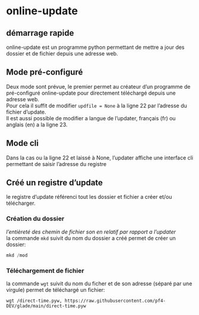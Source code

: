 # online-update
## démarrage rapide
online-update est un programme python permettant de mettre a jour des dossier et de fichier depuis une adresse web.
## Mode pré-configuré
Deux mode sont prévue, le premier permet au créateur d’un programme de pré-configuré online-update pour directement téléchargé depuis une adresse web.\
Pour cela il suffit de modifier `updfile = None` à la ligne 22 par l’adresse du fichier d’update.\
Il est aussi possible de modifier a langue de l’updater, français (fr) ou anglais (en) a la ligne 23.
## Mode cli
Dans la cas ou la ligne 22 et laissé à None, l’updater affiche une interface cli permettant de saisir l’adresse du  registre
## Créé un registre d’update
le registre d’update référenci tout les dossier et fichier a créer et/ou télécharger.
### Création du dossier
*l’entièreté des chemin de fichier son en relatif par rapport a l’updater*\
la commande `mkd` suivit du nom du dossier a créé permet de créer un dossier:
```py
mkd /mod
```
### Téléchargement de fichier
la commande `wgt` suivit du nom du ficher et de son adresse (séparé par une virgule) permet de téléchargé un fichier:
```
wgt /direct-time.pyw, https://raw.githubusercontent.com/pf4-DEV/glade/main/direct-time.pyw
```